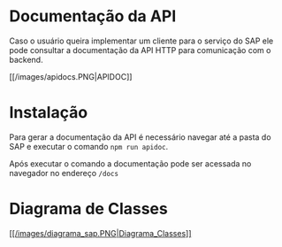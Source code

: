 # Documentação da API

Caso o usuário queira implementar um cliente para o serviço do SAP ele pode consultar a documentação da API HTTP para comunicação com o backend.

[[/images/apidocs.PNG|APIDOC]]

# Instalação

Para gerar a documentação da API é necessário navegar até a pasta do SAP e executar o comando `npm run apidoc`.

Após executar o comando a documentação pode ser acessada no navegador no endereço `/docs`

# Diagrama de Classes

[[[/images/diagrama_sap.PNG|Diagrama_Classes]]](/images/diagrama_sap.PNG)